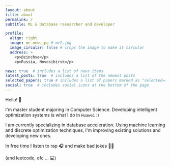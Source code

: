 ```yaml
---
layout: about
title: about
permalink: /
subtitle: ML & Database researcher and developer

profile:
  align: right
  image: me_new.jpg # me2.jpg
  image_circular: false # crops the image to make it circular
  address: >
    <p>@zinchse</p>
    <p>Russia, Novosibirsk</p>

news: true  # includes a list of news items
latest_posts: true  # includes a list of the newest posts
selected_papers: true # includes a list of papers marked as "selected={true}"
social: true  # includes social icons at the bottom of the page
---
```




Hello! 👋

I'm master student majoring in Computer Science. Developing intelligent optimization systems is what I do in `Huawei` :) 

I am currently specializing in database acceleration. Using machine learning and discrete optimization techniques, I'm improving existing solutions and developing new ones. 

In free time I listen to rap 🎧 and make bad jokes 🤦‍♂️ 

(and leetcode, ofc ... 💻)


<!-- Put your address / P.O. box / other info right below your picture. You can also disable any these elements by editing `profile` property of the YAML header of your `_pages/about.md`. Edit `_bibliography/papers.bib` and Jekyll will render your [publications page](/al-folio/publications/) automatically. -->
